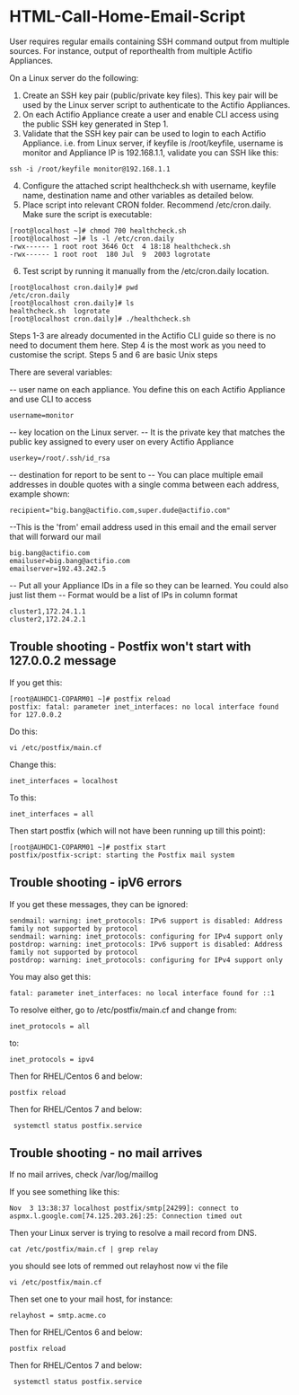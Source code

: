 # HTML-Call-Home-Email-Script
User requires regular emails containing SSH command output from multiple sources. For instance, output of reporthealth from multiple Actifio Appliances. 

On a Linux server do the following:
 
1) Create an SSH key pair (public/private key files).  This key pair will be used by the Linux server script to authenticate to the Actifio Appliances.
2) On each Actifio Appliance create a user and enable CLI access using the public SSH key generated in Step 1.
3) Validate that the SSH key pair can be used to login to each Actifio Appliance.  i.e. from Linux server, if keyfile is /root/keyfile, username is monitor and Appliance IP is 192.168.1.1, validate you can SSH like this:

```
ssh -i /root/keyfile monitor@192.168.1.1
```
4) Configure the attached script healthcheck.sh with username, keyfile name, destination name and other variables as detailed below.
5) Place script into relevant CRON folder.  Recommend /etc/cron.daily.  Make sure the script is executable:    

```
[root@localhost ~]# chmod 700 healthcheck.sh
[root@localhost ~]# ls -l /etc/cron.daily
-rwx------ 1 root root 3646 Oct  4 18:18 healthcheck.sh
-rwx------ 1 root root  180 Jul  9  2003 logrotate
```

6) Test script by running it manually from the /etc/cron.daily location.

```
[root@localhost cron.daily]# pwd
/etc/cron.daily
[root@localhost cron.daily]# ls
healthcheck.sh  logrotate
[root@localhost cron.daily]# ./healthcheck.sh
```
 
Steps 1-3 are already documented in the Actifio CLI guide so there is no need to document them here.
Step 4 is the most work as you need to customise the script.
Steps 5 and 6 are basic Unix steps
 
There are several variables:
 
-- user name on each appliance.   You define this on each Actifio Appliance and use CLI to access
```
username=monitor
``` 
-- key location on the Linux server.
--  It is the private key that matches the public key assigned to every user on every Actifio Appliance
```
userkey=/root/.ssh/id_rsa
``` 
-- destination for report  to be sent to
-- You can place multiple email addresses in double quotes with a single comma between each address, example shown:
```
recipient="big.bang@actifio.com,super.dude@actifio.com"
``` 
 
--This is the 'from' email address used in this email and the email server that will forward our mail
```
big.bang@actifio.com
emailuser=big.bang@actifio.com
emailserver=192.43.242.5
```
 
-- Put all your Appliance IDs in a file so they can be learned.   You could also just list them
-- Format would be a list of IPs  in column format

```
cluster1,172.24.1.1
cluster2,172.24.2.1
```
 
 
## Trouble shooting - Postfix won't start with 127.0.0.2 message
 
If you get this:
 
```
[root@AUHDC1-COPARM01 ~]# postfix reload
postfix: fatal: parameter inet_interfaces: no local interface found for 127.0.0.2
``` 
Do this:  
```
vi /etc/postfix/main.cf
```

Change this:

``` 
inet_interfaces = localhost
``` 
To this:
``` 
inet_interfaces = all
``` 
Then start postfix (which will not have been running up till this point):
 
```
[root@AUHDC1-COPARM01 ~]# postfix start
postfix/postfix-script: starting the Postfix mail system
 ```
## Trouble shooting - ipV6 errors
 
If you get these messages, they can be ignored:
 ```
sendmail: warning: inet_protocols: IPv6 support is disabled: Address family not supported by protocol
sendmail: warning: inet_protocols: configuring for IPv4 support only
postdrop: warning: inet_protocols: IPv6 support is disabled: Address family not supported by protocol
postdrop: warning: inet_protocols: configuring for IPv4 support only
 ```
You may also get this:
```
fatal: parameter inet_interfaces: no local interface found for ::1
```
To resolve either, go to /etc/postfix/main.cf and change from:
 ```
inet_protocols = all
```
to:
```
inet_protocols = ipv4
```

Then for RHEL/Centos 6 and below:
```
postfix reload
```
Then for RHEL/Centos 7 and below:
```
 systemctl status postfix.service
 ```
## Trouble shooting - no mail arrives
 
If no mail arrives, check   /var/log/maillog
 
If you see  something like this:
 ```
Nov  3 13:38:37 localhost postfix/smtp[24299]: connect to aspmx.l.google.com[74.125.203.26]:25: Connection timed out
 ```
Then your Linux server is trying to resolve a mail record from DNS.
``` 
cat /etc/postfix/main.cf | grep relay
 ```
you should see lots of remmed out relayhost
now vi the file
```
vi /etc/postfix/main.cf
``` 
Then set one to your mail host, for instance:
```
relayhost = smtp.acme.co
 ```
Then for RHEL/Centos 6 and below:
```
postfix reload
```
Then for RHEL/Centos 7 and below:
```
 systemctl status postfix.service
 ```
